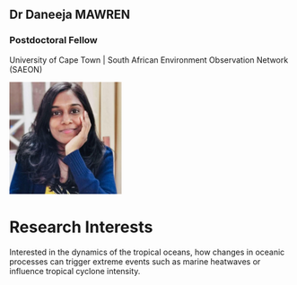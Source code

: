 <h2>Dr Daneeja MAWREN</h2>

<h3>Postdoctoral Fellow</h3>
<p>University of Cape Town | South African Environment Observation Network (SAEON)
<p>
    
<img src="daneeja.jpg" alt="me" width="200"/>


<h1>Research Interests</h1>

Interested in the dynamics of the tropical oceans, how changes in oceanic processes can trigger extreme events such as marine heatwaves or influence tropical cyclone intensity.